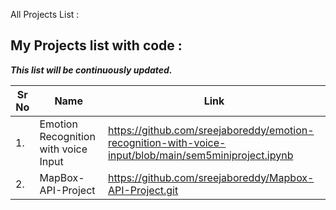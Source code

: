 All Projects List : 

## My Projects list with code : 
***This list will be continuously updated.***

                                                             
                                                              
| Sr No | Name                                              | Link                                |
| ----- | ------------------------------------------------- | ----------------------------------- |
|  1.   |    Emotion Recognition with voice Input           |  https://github.com/sreejaboreddy/emotion-recognition-with-voice-input/blob/main/sem5miniproject.ipynb |          
|  2.   |    MapBox-API-Project                             |  https://github.com/sreejaboreddy/Mapbox-API-Project.git   |
